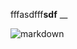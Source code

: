 fffasdfff**sdf**
__

![markdown](https://raw.githubusercontent.com/tlskals/MyImage/main/Markdown.png)
